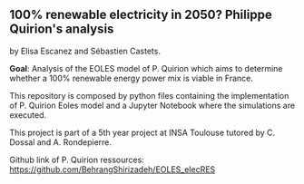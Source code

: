 100% renewable electricity in 2050? Philippe Quirion's analysis
---

by Elisa Escanez and Sébastien Castets.

**Goal**: Analysis of the EOLES model of P. Quirion which aims to determine whether a 100% renewable energy power mix is viable in France.

This repository is composed by python files containing the implementation of P. Quirion Eoles model and a Jupyter Notebook where the simulations are executed.

This project is part of a 5th year project at INSA Toulouse tutored by C. Dossal and A. Rondepierre.

Github link of P. Quirion ressources: https://github.com/BehrangShirizadeh/EOLES_elecRES




